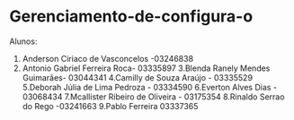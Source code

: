 # Gerenciamento-de-configura-o
Alunos: 

1. Anderson Ciriaco de Vasconcelos -03246838
2. Antonio Gabriel Ferreira Roca- 03335897
3.⁠Blenda Ranely Mendes Guimarães- 03044341
4.Camilly de Souza Araújo - 03335529
5.Deborah Júlia de Lima Pedroza - 03334590
6.Everton Alves Dias - 03068434
7.Mcallister Ribeiro de Oliveira - 03175354
8.Rinaldo Serrao do Rego -03241663
9.Pablo Ferreira 03337365
